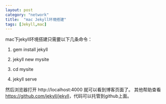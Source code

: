 ```yaml
---
layout: post
category: "network"
title:  "mac Jekyll环境搭建"
tags: [Jekyll,mac]
---
```

   mac下jekyll环境搭建只需要以下几条命令：

1.   gem  install jekyll

2.   jekyll new  mysite

3.   cd mysite

4.   jekyll   serve

然后浏览器打开 http://localhost:4000  就可以看到博客页面了。
其他帮助查看<https://github.com/jekyll/jekyll>，代码可以托管到github上面。

